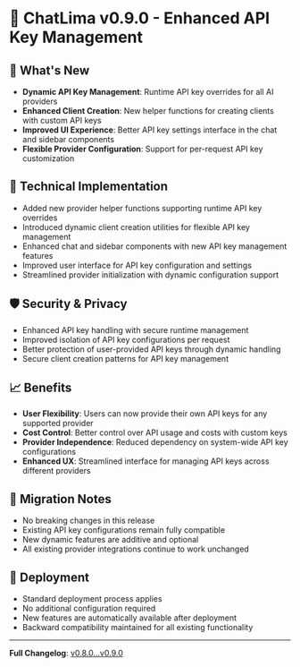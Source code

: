 # 🚀 ChatLima v0.9.0 - Enhanced API Key Management

## 🎯 What's New
- **Dynamic API Key Management**: Runtime API key overrides for all AI providers
- **Enhanced Client Creation**: New helper functions for creating clients with custom API keys
- **Improved UI Experience**: Better API key settings interface in the chat and sidebar components
- **Flexible Provider Configuration**: Support for per-request API key customization

## 🔧 Technical Implementation
- Added new provider helper functions supporting runtime API key overrides
- Introduced dynamic client creation utilities for flexible API key management
- Enhanced chat and sidebar components with new API key management features
- Improved user interface for API key configuration and settings
- Streamlined provider initialization with dynamic configuration support

## 🛡️ Security & Privacy
- Enhanced API key handling with secure runtime management
- Improved isolation of API key configurations per request
- Better protection of user-provided API keys through dynamic handling
- Secure client creation patterns for API key management

## 📈 Benefits
- **User Flexibility**: Users can now provide their own API keys for any supported provider
- **Cost Control**: Better control over API usage and costs with custom keys
- **Provider Independence**: Reduced dependency on system-wide API key configurations
- **Enhanced UX**: Streamlined interface for managing API keys across different providers

## 🔄 Migration Notes
- No breaking changes in this release
- Existing API key configurations remain fully compatible
- New dynamic features are additive and optional
- All existing provider integrations continue to work unchanged

## 🚀 Deployment
- Standard deployment process applies
- No additional configuration required
- New features are automatically available after deployment
- Backward compatibility maintained for all existing functionality

---

**Full Changelog**: [v0.8.0...v0.9.0](https://github.com/brooksy4503/chatlima/compare/v0.8.0...v0.9.0) 